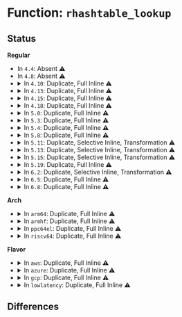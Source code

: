 # Function: <code>rhashtable_lookup</code>

## Status
<b>Regular</b>
<ul>
<li>
In <code>4.4</code>: Absent ⚠️
</li>
<li>
In <code>4.8</code>: Absent ⚠️
</li>
<li>
<details>
<summary>In <code>4.10</code>: Duplicate, Full Inline ⚠️</summary>

**Collision:** Static Duplication

**Inline:** Full

**Transformation:** False

**Instances:**

```
In security/apparmor/apparmorfs.c (ffffffff813c5212)
Location: include/linux/rhashtable.h:606
Inline: True
Inline callers:
  - security/apparmor/apparmorfs.c:aa_write_access
```
```
In net/netlink/af_netlink.c (ffffffff817e8788)
Location: include/linux/rhashtable.h:606
Inline: True
Inline callers:
  - net/netlink/af_netlink.c:__netlink_lookup
```
```
In net/ipv6/seg6_hmac.c (ffffffff818a5034)
Location: include/linux/rhashtable.h:606
Inline: True
Inline callers:
  - net/ipv6/seg6_hmac.c:seg6_hmac_info_del
  - net/ipv6/seg6_hmac.c:seg6_hmac_info_lookup
```
</details>
</li>
<li>
<details>
<summary>In <code>4.13</code>: Duplicate, Full Inline ⚠️</summary>

**Collision:** Static Duplication

**Inline:** Full

**Transformation:** False

**Instances:**

```
In security/apparmor/apparmorfs.c (ffffffff813db57f)
Location: include/linux/rhashtable.h:646
Inline: True
Inline callers:
  - security/apparmor/apparmorfs.c:aa_write_access
```
```
In net/netlink/af_netlink.c (ffffffff8180874b)
Location: include/linux/rhashtable.h:646
Inline: True
Inline callers:
  - net/netlink/af_netlink.c:__netlink_lookup
```
```
In net/ipv6/seg6_hmac.c (ffffffff818cba94)
Location: include/linux/rhashtable.h:646
Inline: True
Inline callers:
  - net/ipv6/seg6_hmac.c:seg6_hmac_info_del
  - net/ipv6/seg6_hmac.c:seg6_hmac_info_lookup
```
</details>
</li>
<li>
<details>
<summary>In <code>4.15</code>: Duplicate, Full Inline ⚠️</summary>

**Collision:** Static Duplication

**Inline:** Full

**Transformation:** False

**Instances:**

```
In ipc/util.c (ffffffff813a78ff)
Location: include/linux/rhashtable.h:646
Inline: True
Inline callers:
  - ipc/util.c:ipcget
```
```
In security/apparmor/apparmorfs.c (ffffffff8140202b)
Location: include/linux/rhashtable.h:646
Inline: True
Inline callers:
  - security/apparmor/apparmorfs.c:aa_write_access
```
```
In net/sched/act_api.c (ffffffff81882702)
Location: include/linux/rhashtable.h:646
Inline: True
Inline callers:
  - net/sched/act_api.c:tcf_action_egdev_lookup
```
```
In net/netlink/af_netlink.c (ffffffff818875cb)
Location: include/linux/rhashtable.h:646
Inline: True
Inline callers:
  - net/netlink/af_netlink.c:__netlink_lookup
```
```
In net/ipv6/seg6_hmac.c (ffffffff81950834)
Location: include/linux/rhashtable.h:646
Inline: True
Inline callers:
  - net/ipv6/seg6_hmac.c:seg6_hmac_info_del
  - net/ipv6/seg6_hmac.c:seg6_hmac_info_lookup
```
</details>
</li>
<li>
<details>
<summary>In <code>4.18</code>: Duplicate, Full Inline ⚠️</summary>

**Collision:** Static Duplication

**Inline:** Full

**Transformation:** False

**Instances:**

```
In ipc/util.c (ffffffff813d6ce2)
Location: include/linux/rhashtable.h:662
Inline: True
Inline callers:
  - ipc/util.c:ipcget
```
```
In security/apparmor/apparmorfs.c (ffffffff81432f26)
Location: include/linux/rhashtable.h:662
Inline: True
Inline callers:
  - security/apparmor/apparmorfs.c:aa_write_access
```
```
In net/core/xdp.c (ffffffff818ba88b)
Location: include/linux/rhashtable.h:662
Inline: True
Inline callers:
  - net/core/xdp.c:__xdp_return
  - net/core/xdp.c:__xdp_return
  - net/core/xdp.c:xdp_rxq_info_unreg
```
```
In net/sched/act_api.c (ffffffff818d5d52)
Location: include/linux/rhashtable.h:662
Inline: True
Inline callers:
  - net/sched/act_api.c:tcf_action_egdev_lookup
```
```
In net/netlink/af_netlink.c (ffffffff818dac9b)
Location: include/linux/rhashtable.h:662
Inline: True
Inline callers:
  - net/netlink/af_netlink.c:__netlink_lookup
```
```
In net/ipv4/inet_fragment.c (ffffffff819392f3)
Location: include/linux/rhashtable.h:662
Inline: True
```
```
In net/ipv6/seg6_hmac.c (ffffffff819a9d2f)
Location: include/linux/rhashtable.h:662
Inline: True
Inline callers:
  - net/ipv6/seg6_hmac.c:seg6_hmac_info_del
  - net/ipv6/seg6_hmac.c:seg6_hmac_info_lookup
```
</details>
</li>
<li>
<details>
<summary>In <code>5.0</code>: Duplicate, Full Inline ⚠️</summary>

**Collision:** Static Duplication

**Inline:** Full

**Transformation:** False

**Instances:**

```
In kernel/bpf/offload.c (ffffffff811df316)
Location: include/linux/rhashtable.h:530
Inline: True
Inline callers:
  - kernel/bpf/offload.c:bpf_offload_dev_netdev_unregister
  - kernel/bpf/offload.c:bpf_offload_find_netdev
```
```
In ipc/util.c (ffffffff813f12d9)
Location: include/linux/rhashtable.h:530
Inline: True
Inline callers:
  - ipc/util.c:ipcget
```
```
In security/apparmor/apparmorfs.c (ffffffff8144fbf8)
Location: include/linux/rhashtable.h:530
Inline: True
Inline callers:
  - security/apparmor/apparmorfs.c:aa_write_access
```
```
In net/core/xdp.c (ffffffff818e17bb)
Location: include/linux/rhashtable.h:530
Inline: True
Inline callers:
  - net/core/xdp.c:__xdp_return
  - net/core/xdp.c:__xdp_return
  - net/core/xdp.c:xdp_rxq_info_unreg_mem_model
```
```
In net/sched/cls_api.c (ffffffff818feff5)
Location: include/linux/rhashtable.h:530
Inline: True
Inline callers:
  - net/sched/cls_api.c:tc_indr_block_dev_lookup
```
```
In net/netlink/af_netlink.c (ffffffff8190757b)
Location: include/linux/rhashtable.h:530
Inline: True
Inline callers:
  - net/netlink/af_netlink.c:__netlink_lookup
```
```
In net/ipv4/inet_fragment.c (ffffffff81968eab)
Location: include/linux/rhashtable.h:530
Inline: True
```
```
In net/xfrm/xfrm_policy.c (ffffffff8197feb4)
Location: include/linux/rhashtable.h:530
Inline: True
Inline callers:
  - net/xfrm/xfrm_policy.c:xfrm_policy_bysel_ctx
  - net/xfrm/xfrm_policy.c:xfrm_policy_inexact_alloc_bin
```
```
In net/ipv6/seg6_hmac.c (ffffffff819e084f)
Location: include/linux/rhashtable.h:530
Inline: True
Inline callers:
  - net/ipv6/seg6_hmac.c:seg6_hmac_info_del
  - net/ipv6/seg6_hmac.c:seg6_hmac_info_lookup
```
</details>
</li>
<li>
<details>
<summary>In <code>5.3</code>: Duplicate, Full Inline ⚠️</summary>

**Collision:** Static Duplication

**Inline:** Full

**Transformation:** False

**Instances:**

```
In kernel/bpf/offload.c (ffffffff811f4cf6)
Location: include/linux/rhashtable.h:641
Inline: True
Inline callers:
  - kernel/bpf/offload.c:bpf_offload_dev_netdev_unregister
  - kernel/bpf/offload.c:bpf_offload_find_netdev
```
```
In ipc/util.c (ffffffff8141d57c)
Location: include/linux/rhashtable.h:641
Inline: True
Inline callers:
  - ipc/util.c:ipcget
```
```
In security/apparmor/apparmorfs.c (ffffffff8147ce0a)
Location: include/linux/rhashtable.h:641
Inline: True
```
```
In net/core/xdp.c (ffffffff81930010)
Location: include/linux/rhashtable.h:641
Inline: True
Inline callers:
  - net/core/xdp.c:__xdp_release_frame
  - net/core/xdp.c:__xdp_return
  - net/core/xdp.c:__xdp_return
  - net/core/xdp.c:xdp_rxq_info_unreg_mem_model
  - net/core/xdp.c:__mem_id_disconnect
```
```
In net/sched/cls_api.c (ffffffff8195f809)
Location: include/linux/rhashtable.h:641
Inline: True
Inline callers:
  - net/sched/cls_api.c:tc_indr_block_dev_lookup
```
```
In net/netlink/af_netlink.c (ffffffff8196882d)
Location: include/linux/rhashtable.h:641
Inline: True
Inline callers:
  - net/netlink/af_netlink.c:__netlink_lookup
```
```
In net/ipv4/inet_fragment.c (ffffffff819cfd86)
Location: include/linux/rhashtable.h:641
Inline: True
```
```
In net/xfrm/xfrm_policy.c (ffffffff819e9c3a)
Location: include/linux/rhashtable.h:641
Inline: True
Inline callers:
  - net/xfrm/xfrm_policy.c:xfrm_policy_bysel_ctx
  - net/xfrm/xfrm_policy.c:xfrm_policy_inexact_alloc_bin
```
```
In net/ipv6/seg6_hmac.c (ffffffff81a4f49f)
Location: include/linux/rhashtable.h:641
Inline: True
Inline callers:
  - net/ipv6/seg6_hmac.c:seg6_hmac_info_del
  - net/ipv6/seg6_hmac.c:seg6_hmac_info_lookup
```
</details>
</li>
<li>
<details>
<summary>In <code>5.4</code>: Duplicate, Full Inline ⚠️</summary>

**Collision:** Static Duplication

**Inline:** Full

**Transformation:** False

**Instances:**

```
In kernel/bpf/offload.c (ffffffff81201d06)
Location: include/linux/rhashtable.h:641
Inline: True
Inline callers:
  - kernel/bpf/offload.c:bpf_offload_dev_netdev_unregister
  - kernel/bpf/offload.c:bpf_offload_find_netdev
```
```
In ipc/util.c (ffffffff814373cc)
Location: include/linux/rhashtable.h:641
Inline: True
Inline callers:
  - ipc/util.c:ipcget
```
```
In security/apparmor/apparmorfs.c (ffffffff81496ada)
Location: include/linux/rhashtable.h:641
Inline: True
```
```
In net/core/xdp.c (ffffffff81962270)
Location: include/linux/rhashtable.h:641
Inline: True
Inline callers:
  - net/core/xdp.c:__xdp_release_frame
  - net/core/xdp.c:__xdp_return
  - net/core/xdp.c:__xdp_return
  - net/core/xdp.c:xdp_rxq_info_unreg_mem_model
  - net/core/xdp.c:mem_id_disconnect
```
```
In net/core/flow_offload.c (ffffffff81963959)
Location: include/linux/rhashtable.h:641
Inline: True
Inline callers:
  - net/core/flow_offload.c:flow_indr_block_dev_lookup
```
```
In net/netlink/af_netlink.c (ffffffff8199f2cd)
Location: include/linux/rhashtable.h:641
Inline: True
Inline callers:
  - net/netlink/af_netlink.c:__netlink_lookup
```
```
In net/ipv4/inet_fragment.c (ffffffff81a06916)
Location: include/linux/rhashtable.h:641
Inline: True
```
```
In net/xfrm/xfrm_policy.c (ffffffff81a20c8a)
Location: include/linux/rhashtable.h:641
Inline: True
Inline callers:
  - net/xfrm/xfrm_policy.c:xfrm_policy_bysel_ctx
  - net/xfrm/xfrm_policy.c:xfrm_policy_inexact_alloc_bin
```
```
In net/ipv6/seg6_hmac.c (ffffffff81a8612f)
Location: include/linux/rhashtable.h:641
Inline: True
Inline callers:
  - net/ipv6/seg6_hmac.c:seg6_hmac_info_del
  - net/ipv6/seg6_hmac.c:seg6_hmac_info_lookup
```
</details>
</li>
<li>
<details>
<summary>In <code>5.8</code>: Duplicate, Full Inline ⚠️</summary>

**Collision:** Static Duplication

**Inline:** Full

**Transformation:** False

**Instances:**

```
In kernel/bpf/offload.c (ffffffff812294a0)
Location: include/linux/rhashtable.h:634
Inline: True
Inline callers:
  - kernel/bpf/offload.c:bpf_offload_dev_netdev_unregister
  - kernel/bpf/offload.c:bpf_offload_find_netdev
```
```
In ipc/util.c (ffffffff81486661)
Location: include/linux/rhashtable.h:634
Inline: True
Inline callers:
  - ipc/util.c:ipc_findkey
```
```
In security/apparmor/apparmorfs.c (ffffffff814eecd5)
Location: include/linux/rhashtable.h:634
Inline: True
```
```
In net/core/xdp.c (ffffffff81a363af)
Location: include/linux/rhashtable.h:634
Inline: True
Inline callers:
  - net/core/xdp.c:__xdp_release_frame
  - net/core/xdp.c:__xdp_return
  - net/core/xdp.c:xdp_rxq_info_unreg_mem_model
```
```
In net/netlink/af_netlink.c (ffffffff81a786b6)
Location: include/linux/rhashtable.h:634
Inline: True
Inline callers:
  - net/netlink/af_netlink.c:__netlink_lookup
```
```
In net/ipv4/inet_fragment.c (ffffffff81af6347)
Location: include/linux/rhashtable.h:634
Inline: True
```
```
In net/xfrm/xfrm_policy.c (ffffffff81b12b13)
Location: include/linux/rhashtable.h:634
Inline: True
Inline callers:
  - net/xfrm/xfrm_policy.c:xfrm_policy_inexact_lookup_rcu
  - net/xfrm/xfrm_policy.c:xfrm_policy_inexact_alloc_bin
```
```
In net/ipv6/seg6_hmac.c (ffffffff81b81643)
Location: include/linux/rhashtable.h:634
Inline: True
Inline callers:
  - net/ipv6/seg6_hmac.c:seg6_hmac_info_del
  - net/ipv6/seg6_hmac.c:seg6_hmac_info_lookup
```
</details>
</li>
<li>
<details>
<summary>In <code>5.11</code>: Duplicate, Selective Inline, Transformation ⚠️</summary>

**Collision:** Static Duplication

**Inline:** Selective

**Transformation:** True

**Instances:**

```
In kernel/bpf/offload.c (ffffffff81231024)
Location: include/linux/rhashtable.h:634
Inline: True
Inline callers:
  - kernel/bpf/offload.c:bpf_offload_dev_netdev_unregister
  - kernel/bpf/offload.c:bpf_offload_find_netdev
```
```
In ipc/util.c (ffffffff814a3c44)
Location: include/linux/rhashtable.h:634
Inline: True
Inline callers:
  - ipc/util.c:ipc_findkey
```
```
In security/apparmor/apparmorfs.c (ffffffff8150c14a)
Location: include/linux/rhashtable.h:634
Inline: True
```
```
In net/core/xdp.c (ffffffff81a37b90)
Location: include/linux/rhashtable.h:634
Inline: True
Direct callers:
  - net/core/xdp.c:__xdp_release_frame
  - net/core/xdp.c:__xdp_return
  - net/core/xdp.c:xdp_rxq_info_unreg_mem_model
```
```
In net/netlink/af_netlink.c (ffffffff81a819d2)
Location: include/linux/rhashtable.h:634
Inline: True
Inline callers:
  - net/netlink/af_netlink.c:__netlink_lookup
```
```
In net/ipv4/inet_fragment.c (ffffffff81b031bb)
Location: include/linux/rhashtable.h:634
Inline: True
```
```
In net/xfrm/xfrm_policy.c (ffffffff81b21093)
Location: include/linux/rhashtable.h:634
Inline: True
Inline callers:
  - net/xfrm/xfrm_policy.c:xfrm_policy_inexact_lookup
  - net/xfrm/xfrm_policy.c:xfrm_policy_inexact_alloc_bin
```
```
In net/ipv6/seg6_hmac.c (ffffffff81b90e73)
Location: include/linux/rhashtable.h:634
Inline: True
Inline callers:
  - net/ipv6/seg6_hmac.c:seg6_hmac_info_del
  - net/ipv6/seg6_hmac.c:seg6_hmac_info_lookup
```
**Symbols:**

```
ffffffff81a37b90-ffffffff81a37c4b: rhashtable_lookup.constprop.0 (STB_LOCAL)
```
</details>
</li>
<li>
<details>
<summary>In <code>5.13</code>: Duplicate, Selective Inline, Transformation ⚠️</summary>

**Collision:** Static Duplication

**Inline:** Selective

**Transformation:** True

**Instances:**

```
In kernel/bpf/offload.c (ffffffff812351b4)
Location: include/linux/rhashtable.h:634
Inline: True
Inline callers:
  - kernel/bpf/offload.c:bpf_offload_dev_netdev_unregister
  - kernel/bpf/offload.c:bpf_offload_find_netdev
```
```
In ipc/util.c (ffffffff814a9c44)
Location: include/linux/rhashtable.h:634
Inline: True
Inline callers:
  - ipc/util.c:ipc_findkey
```
```
In security/apparmor/apparmorfs.c (ffffffff81512ada)
Location: include/linux/rhashtable.h:634
Inline: True
```
```
In net/core/xdp.c (ffffffff81a1ed20)
Location: include/linux/rhashtable.h:634
Inline: True
Direct callers:
  - net/core/xdp.c:__xdp_release_frame
  - net/core/xdp.c:__xdp_return
  - net/core/xdp.c:xdp_rxq_info_unreg_mem_model
```
```
In net/netlink/af_netlink.c (ffffffff81a6aad2)
Location: include/linux/rhashtable.h:634
Inline: True
Inline callers:
  - net/netlink/af_netlink.c:__netlink_lookup
```
```
In net/ipv4/inet_fragment.c (ffffffff81aee973)
Location: include/linux/rhashtable.h:634
Inline: True
```
```
In net/xfrm/xfrm_policy.c (ffffffff81b0ecc3)
Location: include/linux/rhashtable.h:634
Inline: True
Inline callers:
  - net/xfrm/xfrm_policy.c:xfrm_policy_inexact_lookup
  - net/xfrm/xfrm_policy.c:xfrm_policy_inexact_alloc_bin
```
```
In net/ipv6/seg6_hmac.c (ffffffff81b80073)
Location: include/linux/rhashtable.h:634
Inline: True
Inline callers:
  - net/ipv6/seg6_hmac.c:seg6_hmac_info_del
  - net/ipv6/seg6_hmac.c:seg6_hmac_info_lookup
```
**Symbols:**

```
ffffffff81a1ed20-ffffffff81a1edd1: rhashtable_lookup.constprop.0 (STB_LOCAL)
```
</details>
</li>
<li>
<details>
<summary>In <code>5.15</code>: Duplicate, Selective Inline, Transformation ⚠️</summary>

**Collision:** Static Duplication

**Inline:** Selective

**Transformation:** True

**Instances:**

```
In kernel/bpf/offload.c (ffffffff8126f2f6)
Location: include/linux/rhashtable.h:634
Inline: True
Inline callers:
  - kernel/bpf/offload.c:bpf_offload_dev_netdev_unregister
  - kernel/bpf/offload.c:bpf_offload_find_netdev
```
```
In ipc/util.c (ffffffff815020f4)
Location: include/linux/rhashtable.h:634
Inline: True
Inline callers:
  - ipc/util.c:ipc_findkey
```
```
In security/apparmor/apparmorfs.c (ffffffff815706da)
Location: include/linux/rhashtable.h:634
Inline: True
```
```
In net/core/xdp.c (ffffffff81ad2dc0)
Location: include/linux/rhashtable.h:634
Inline: True
Direct callers:
  - net/core/xdp.c:__xdp_release_frame
  - net/core/xdp.c:__xdp_return
```
```
In net/netlink/af_netlink.c (ffffffff81b240d2)
Location: include/linux/rhashtable.h:634
Inline: True
Inline callers:
  - net/netlink/af_netlink.c:__netlink_lookup
```
```
In net/ipv4/inet_fragment.c (ffffffff81baed43)
Location: include/linux/rhashtable.h:634
Inline: True
```
```
In net/xfrm/xfrm_policy.c (ffffffff81bd20c3)
Location: include/linux/rhashtable.h:634
Inline: True
Inline callers:
  - net/xfrm/xfrm_policy.c:xfrm_policy_inexact_lookup
  - net/xfrm/xfrm_policy.c:xfrm_policy_inexact_alloc_bin
```
```
In net/ipv6/ioam6.c (ffffffff81c3a795)
Location: include/linux/rhashtable.h:634
Inline: True
Inline callers:
  - net/ipv6/ioam6.c:ioam6_namespace
  - net/ipv6/ioam6.c:ioam6_genl_ns_set_schema
  - net/ipv6/ioam6.c:ioam6_genl_delsc
  - net/ipv6/ioam6.c:ioam6_genl_delns
```
```
In net/ipv6/seg6_hmac.c (ffffffff81c4b923)
Location: include/linux/rhashtable.h:634
Inline: True
Inline callers:
  - net/ipv6/seg6_hmac.c:seg6_hmac_info_del
  - net/ipv6/seg6_hmac.c:seg6_hmac_info_lookup
```
**Symbols:**

```
ffffffff81ad2dc0-ffffffff81ad2e71: rhashtable_lookup.constprop.0 (STB_LOCAL)
```
</details>
</li>
<li>
<details>
<summary>In <code>5.19</code>: Duplicate, Full Inline ⚠️</summary>

**Collision:** Static Duplication

**Inline:** Full

**Transformation:** False

**Instances:**

```
In kernel/bpf/offload.c (ffffffff812be5ac)
Location: include/linux/rhashtable.h:634
Inline: True
Inline callers:
  - kernel/bpf/offload.c:bpf_offload_dev_netdev_unregister
  - kernel/bpf/offload.c:bpf_offload_find_netdev
```
```
In ipc/util.c (ffffffff81593719)
Location: include/linux/rhashtable.h:634
Inline: True
Inline callers:
  - ipc/util.c:ipc_findkey
```
```
In security/apparmor/apparmorfs.c (ffffffff8160c553)
Location: include/linux/rhashtable.h:634
Inline: True
```
```
In net/core/xdp.c (ffffffff81c510e9)
Location: include/linux/rhashtable.h:634
Inline: True
Inline callers:
  - net/core/xdp.c:__xdp_release_frame
  - net/core/xdp.c:__xdp_return
  - net/core/xdp.c:xdp_unreg_mem_model
```
```
In net/netlink/af_netlink.c (ffffffff81cac6f4)
Location: include/linux/rhashtable.h:634
Inline: True
```
```
In net/ipv4/inet_fragment.c (ffffffff81d42096)
Location: include/linux/rhashtable.h:634
Inline: True
Inline callers:
  - net/ipv4/inet_fragment.c:inet_frag_find
```
```
In net/xfrm/xfrm_policy.c (ffffffff81d6866d)
Location: include/linux/rhashtable.h:634
Inline: True
Inline callers:
  - net/xfrm/xfrm_policy.c:xfrm_policy_bysel_ctx
  - net/xfrm/xfrm_policy.c:xfrm_policy_inexact_alloc_bin
```
```
In net/ipv6/ioam6.c (ffffffff81dd863a)
Location: include/linux/rhashtable.h:634
Inline: True
Inline callers:
  - net/ipv6/ioam6.c:ioam6_namespace
  - net/ipv6/ioam6.c:ioam6_genl_ns_set_schema
  - net/ipv6/ioam6.c:ioam6_genl_ns_set_schema
  - net/ipv6/ioam6.c:ioam6_genl_delsc
  - net/ipv6/ioam6.c:ioam6_genl_addsc
  - net/ipv6/ioam6.c:ioam6_genl_delns
  - net/ipv6/ioam6.c:ioam6_genl_addns
```
```
In net/ipv6/seg6_hmac.c (ffffffff81deb30b)
Location: include/linux/rhashtable.h:634
Inline: True
Inline callers:
  - net/ipv6/seg6_hmac.c:seg6_hmac_info_del
  - net/ipv6/seg6_hmac.c:seg6_hmac_info_lookup
```
</details>
</li>
<li>
<details>
<summary>In <code>6.2</code>: Duplicate, Selective Inline, Transformation ⚠️</summary>

**Collision:** Static Duplication

**Inline:** Selective

**Transformation:** True

**Instances:**

```
In kernel/bpf/offload.c (ffffffff813218eb)
Location: include/linux/rhashtable.h:642
Inline: True
Inline callers:
  - kernel/bpf/offload.c:bpf_offload_dev_netdev_unregister
  - kernel/bpf/offload.c:bpf_offload_find_netdev
```
```
In ipc/util.c (ffffffff8163c169)
Location: include/linux/rhashtable.h:642
Inline: True
Inline callers:
  - ipc/util.c:ipc_findkey
```
```
In security/apparmor/apparmorfs.c (ffffffff816bec38)
Location: include/linux/rhashtable.h:642
Inline: True
```
```
In net/core/xdp.c (ffffffff81e05d90)
Location: include/linux/rhashtable.h:642
Inline: True
Direct callers:
  - net/core/xdp.c:__xdp_release_frame
  - net/core/xdp.c:xdp_unreg_mem_model
```
```
In net/netlink/af_netlink.c (ffffffff81e6a2f4)
Location: include/linux/rhashtable.h:642
Inline: True
```
```
In net/ipv4/inet_fragment.c (ffffffff81f0aed6)
Location: include/linux/rhashtable.h:642
Inline: True
Inline callers:
  - net/ipv4/inet_fragment.c:inet_frag_find
```
```
In net/xfrm/xfrm_policy.c (ffffffff81f3370d)
Location: include/linux/rhashtable.h:642
Inline: True
Inline callers:
  - net/xfrm/xfrm_policy.c:xfrm_policy_bysel_ctx
  - net/xfrm/xfrm_policy.c:xfrm_policy_inexact_alloc_bin
```
```
In net/ipv6/ioam6.c (ffffffff81faa04a)
Location: include/linux/rhashtable.h:642
Inline: True
Inline callers:
  - net/ipv6/ioam6.c:ioam6_namespace
  - net/ipv6/ioam6.c:ioam6_genl_ns_set_schema
  - net/ipv6/ioam6.c:ioam6_genl_ns_set_schema
  - net/ipv6/ioam6.c:ioam6_genl_delsc
  - net/ipv6/ioam6.c:ioam6_genl_addsc
  - net/ipv6/ioam6.c:ioam6_genl_delns
  - net/ipv6/ioam6.c:ioam6_genl_addns
```
```
In net/ipv6/seg6_hmac.c (ffffffff81fbeefb)
Location: include/linux/rhashtable.h:642
Inline: True
Inline callers:
  - net/ipv6/seg6_hmac.c:seg6_hmac_info_del
  - net/ipv6/seg6_hmac.c:seg6_hmac_info_lookup
```
**Symbols:**

```
ffffffff81e05d90-ffffffff81e05e62: rhashtable_lookup.constprop.0 (STB_LOCAL)
```
</details>
</li>
<li>
<details>
<summary>In <code>6.5</code>: Duplicate, Full Inline ⚠️</summary>

**Collision:** Static Duplication

**Inline:** Full

**Transformation:** False

**Instances:**

```
In kernel/bpf/offload.c (ffffffff813519af)
Location: include/linux/rhashtable.h:642
Inline: True
Inline callers:
  - kernel/bpf/offload.c:__bpf_offload_dev_netdev_unregister
  - kernel/bpf/offload.c:bpf_offload_find_netdev
```
```
In ipc/util.c (ffffffff81674701)
Location: include/linux/rhashtable.h:642
Inline: True
Inline callers:
  - ipc/util.c:ipc_findkey
```
```
In security/apparmor/apparmorfs.c (ffffffff816f76fc)
Location: include/linux/rhashtable.h:642
Inline: True
```
```
In net/core/xdp.c (ffffffff81e78ab4)
Location: include/linux/rhashtable.h:642
Inline: True
Inline callers:
  - net/core/xdp.c:xdp_unreg_mem_model
```
```
In net/netlink/af_netlink.c (ffffffff81ec62c4)
Location: include/linux/rhashtable.h:642
Inline: True
```
```
In net/ipv4/inet_fragment.c (ffffffff81f6aa16)
Location: include/linux/rhashtable.h:642
Inline: True
Inline callers:
  - net/ipv4/inet_fragment.c:inet_frag_find
```
```
In net/xfrm/xfrm_policy.c (ffffffff81f92a8d)
Location: include/linux/rhashtable.h:642
Inline: True
Inline callers:
  - net/xfrm/xfrm_policy.c:xfrm_policy_bysel_ctx
  - net/xfrm/xfrm_policy.c:xfrm_policy_inexact_alloc_bin
```
```
In net/ipv6/ioam6.c (ffffffff8200a990)
Location: include/linux/rhashtable.h:642
Inline: True
Inline callers:
  - net/ipv6/ioam6.c:ioam6_namespace
  - net/ipv6/ioam6.c:ioam6_genl_ns_set_schema
  - net/ipv6/ioam6.c:ioam6_genl_ns_set_schema
  - net/ipv6/ioam6.c:ioam6_genl_delsc
  - net/ipv6/ioam6.c:ioam6_genl_addsc
  - net/ipv6/ioam6.c:ioam6_genl_delns
  - net/ipv6/ioam6.c:ioam6_genl_addns
```
```
In net/ipv6/seg6_hmac.c (ffffffff8201fb1d)
Location: include/linux/rhashtable.h:642
Inline: True
Inline callers:
  - net/ipv6/seg6_hmac.c:seg6_hmac_info_del
  - net/ipv6/seg6_hmac.c:seg6_hmac_info_lookup
```
```
In net/handshake/request.c (ffffffff820935cf)
Location: include/linux/rhashtable.h:642
Inline: True
Inline callers:
  - net/handshake/request.c:handshake_req_hash_lookup
```
</details>
</li>
<li>
<details>
<summary>In <code>6.8</code>: Duplicate, Full Inline ⚠️</summary>

**Collision:** Static Duplication

**Inline:** Full

**Transformation:** False

**Instances:**

```
In kernel/bpf/offload.c (ffffffff81378e8f)
Location: include/linux/rhashtable.h:642
Inline: True
Inline callers:
  - kernel/bpf/offload.c:__bpf_offload_dev_netdev_unregister
  - kernel/bpf/offload.c:bpf_offload_find_netdev
```
```
In ipc/util.c (ffffffff816b0ac1)
Location: include/linux/rhashtable.h:642
Inline: True
Inline callers:
  - ipc/util.c:ipc_findkey
```
```
In security/apparmor/apparmorfs.c (ffffffff8173446f)
Location: include/linux/rhashtable.h:642
Inline: True
```
```
In net/core/xdp.c (ffffffff81f38984)
Location: include/linux/rhashtable.h:642
Inline: True
Inline callers:
  - net/core/xdp.c:xdp_unreg_mem_model
```
```
In net/netlink/af_netlink.c (ffffffff81f89534)
Location: include/linux/rhashtable.h:642
Inline: True
```
```
In net/ipv4/inet_fragment.c (ffffffff820310c6)
Location: include/linux/rhashtable.h:642
Inline: True
Inline callers:
  - net/ipv4/inet_fragment.c:inet_frag_find
```
```
In net/xfrm/xfrm_policy.c (ffffffff8205d0f6)
Location: include/linux/rhashtable.h:642
Inline: True
Inline callers:
  - net/xfrm/xfrm_policy.c:xfrm_policy_inexact_lookup
  - net/xfrm/xfrm_policy.c:xfrm_policy_inexact_alloc_bin
```
```
In net/ipv6/ioam6.c (ffffffff820d9960)
Location: include/linux/rhashtable.h:642
Inline: True
Inline callers:
  - net/ipv6/ioam6.c:ioam6_namespace
  - net/ipv6/ioam6.c:ioam6_genl_ns_set_schema
  - net/ipv6/ioam6.c:ioam6_genl_ns_set_schema
  - net/ipv6/ioam6.c:ioam6_genl_delsc
  - net/ipv6/ioam6.c:ioam6_genl_addsc
  - net/ipv6/ioam6.c:ioam6_genl_delns
  - net/ipv6/ioam6.c:ioam6_genl_addns
```
```
In net/ipv6/seg6_hmac.c (ffffffff820eec4d)
Location: include/linux/rhashtable.h:642
Inline: True
Inline callers:
  - net/ipv6/seg6_hmac.c:seg6_hmac_info_del
  - net/ipv6/seg6_hmac.c:seg6_hmac_info_lookup
```
```
In net/handshake/request.c (ffffffff82169e7f)
Location: include/linux/rhashtable.h:642
Inline: True
Inline callers:
  - net/handshake/request.c:handshake_req_hash_lookup
```
</details>
</li>
</ul>
<b>Arch</b>
<ul>
<li>
<details>
<summary>In <code>arm64</code>: Duplicate, Full Inline ⚠️</summary>

**Collision:** Static Duplication

**Inline:** Full

**Transformation:** False

**Instances:**

```
In kernel/bpf/offload.c (ffff80001028a118)
Location: include/linux/rhashtable.h:641
Inline: True
Inline callers:
  - kernel/bpf/offload.c:bpf_offload_dev_netdev_unregister
  - kernel/bpf/offload.c:bpf_offload_find_netdev
```
```
In ipc/util.c (ffff80001051dbd0)
Location: include/linux/rhashtable.h:641
Inline: True
Inline callers:
  - ipc/util.c:ipcget
```
```
In security/apparmor/apparmorfs.c (ffff80001058ccf4)
Location: include/linux/rhashtable.h:641
Inline: True
```
```
In net/core/xdp.c (ffff800010c06544)
Location: include/linux/rhashtable.h:641
Inline: True
Inline callers:
  - net/core/xdp.c:__xdp_release_frame
  - net/core/xdp.c:__xdp_return
  - net/core/xdp.c:__xdp_return
  - net/core/xdp.c:xdp_rxq_info_unreg_mem_model
  - net/core/xdp.c:mem_id_disconnect
```
```
In net/core/flow_offload.c (ffff800010c07ec0)
Location: include/linux/rhashtable.h:641
Inline: True
Inline callers:
  - net/core/flow_offload.c:flow_indr_block_dev_lookup
```
```
In net/netlink/af_netlink.c (ffff800010c4cdfc)
Location: include/linux/rhashtable.h:641
Inline: True
Inline callers:
  - net/netlink/af_netlink.c:__netlink_lookup
```
```
In net/ipv4/inet_fragment.c (ffff800010cbf7b4)
Location: include/linux/rhashtable.h:641
Inline: True
```
```
In net/xfrm/xfrm_policy.c (ffff800010cde6a0)
Location: include/linux/rhashtable.h:641
Inline: True
Inline callers:
  - net/xfrm/xfrm_policy.c:xfrm_policy_bysel_ctx
  - net/xfrm/xfrm_policy.c:xfrm_policy_inexact_alloc_bin
```
```
In net/ipv6/seg6_hmac.c (ffff800010d51da8)
Location: include/linux/rhashtable.h:641
Inline: True
Inline callers:
  - net/ipv6/seg6_hmac.c:seg6_hmac_info_del
  - net/ipv6/seg6_hmac.c:seg6_hmac_info_lookup
```
</details>
</li>
<li>
<details>
<summary>In <code>armhf</code>: Duplicate, Full Inline ⚠️</summary>

**Collision:** Static Duplication

**Inline:** Full

**Transformation:** False

**Instances:**

```
In kernel/bpf/offload.c (c04b9730)
Location: include/linux/rhashtable.h:641
Inline: True
Inline callers:
  - kernel/bpf/offload.c:bpf_offload_dev_netdev_unregister
  - kernel/bpf/offload.c:bpf_offload_find_netdev
```
```
In ipc/util.c (c06da064)
Location: include/linux/rhashtable.h:641
Inline: True
Inline callers:
  - ipc/util.c:ipcget
```
```
In security/apparmor/apparmorfs.c (c073d9e0)
Location: include/linux/rhashtable.h:641
Inline: True
```
```
In net/core/xdp.c (c0d1f5f0)
Location: include/linux/rhashtable.h:641
Inline: True
Inline callers:
  - net/core/xdp.c:__xdp_release_frame
  - net/core/xdp.c:__xdp_return
  - net/core/xdp.c:__xdp_return
  - net/core/xdp.c:xdp_rxq_info_unreg_mem_model
  - net/core/xdp.c:mem_id_disconnect
```
```
In net/core/flow_offload.c (c0d20d9c)
Location: include/linux/rhashtable.h:641
Inline: True
Inline callers:
  - net/core/flow_offload.c:flow_indr_block_call
  - net/core/flow_offload.c:__flow_indr_block_cb_unregister
  - net/core/flow_offload.c:__flow_indr_block_cb_register
```
```
In net/netlink/af_netlink.c (c0d5dfbc)
Location: include/linux/rhashtable.h:641
Inline: True
Inline callers:
  - net/netlink/af_netlink.c:netlink_autobind
  - net/netlink/af_netlink.c:netlink_lookup
```
```
In net/ipv4/inet_fragment.c (c0dcb18c)
Location: include/linux/rhashtable.h:641
Inline: True
```
```
In net/xfrm/xfrm_policy.c (c0de6ae8)
Location: include/linux/rhashtable.h:641
Inline: True
Inline callers:
  - net/xfrm/xfrm_policy.c:xfrm_policy_inexact_lookup_rcu
  - net/xfrm/xfrm_policy.c:xfrm_policy_inexact_alloc_bin
```
```
In net/ipv6/seg6_hmac.c (c0e52a90)
Location: include/linux/rhashtable.h:641
Inline: True
```
</details>
</li>
<li>
<details>
<summary>In <code>ppc64el</code>: Duplicate, Full Inline ⚠️</summary>

**Collision:** Static Duplication

**Inline:** Full

**Transformation:** False

**Instances:**

```
In kernel/bpf/offload.c (c0000000003354b0)
Location: include/linux/rhashtable.h:641
Inline: True
Inline callers:
  - kernel/bpf/offload.c:bpf_offload_dev_netdev_unregister
  - kernel/bpf/offload.c:bpf_offload_find_netdev
```
```
In ipc/util.c (c000000000666f9c)
Location: include/linux/rhashtable.h:641
Inline: True
Inline callers:
  - ipc/util.c:ipcget
```
```
In security/apparmor/apparmorfs.c (c0000000006fed20)
Location: include/linux/rhashtable.h:641
Inline: True
```
```
In net/core/xdp.c (c000000000cf0a00)
Location: include/linux/rhashtable.h:641
Inline: True
Inline callers:
  - net/core/xdp.c:__xdp_release_frame
  - net/core/xdp.c:__xdp_return
  - net/core/xdp.c:__xdp_return
  - net/core/xdp.c:xdp_rxq_info_unreg_mem_model
  - net/core/xdp.c:mem_id_disconnect
```
```
In net/core/flow_offload.c (c000000000cf22a8)
Location: include/linux/rhashtable.h:641
Inline: True
Inline callers:
  - net/core/flow_offload.c:flow_indr_block_dev_lookup
```
```
In net/netlink/af_netlink.c (c000000000d4bbd8)
Location: include/linux/rhashtable.h:641
Inline: True
Inline callers:
  - net/netlink/af_netlink.c:__netlink_lookup
```
```
In net/ipv4/inet_fragment.c (c000000000dda544)
Location: include/linux/rhashtable.h:641
Inline: True
```
```
In net/xfrm/xfrm_policy.c (c000000000dfe898)
Location: include/linux/rhashtable.h:641
Inline: True
Inline callers:
  - net/xfrm/xfrm_policy.c:xfrm_policy_bysel_ctx
  - net/xfrm/xfrm_policy.c:xfrm_policy_inexact_alloc_bin
```
```
In net/ipv6/seg6_hmac.c (c000000000e8a958)
Location: include/linux/rhashtable.h:641
Inline: True
Inline callers:
  - net/ipv6/seg6_hmac.c:seg6_hmac_info_del
  - net/ipv6/seg6_hmac.c:seg6_hmac_info_lookup
```
</details>
</li>
<li>
<details>
<summary>In <code>riscv64</code>: Duplicate, Full Inline ⚠️</summary>

**Collision:** Static Duplication

**Inline:** Full

**Transformation:** False

**Instances:**

```
In kernel/bpf/offload.c (ffffffe0001be278)
Location: include/linux/rhashtable.h:641
Inline: True
Inline callers:
  - kernel/bpf/offload.c:bpf_offload_dev_netdev_unregister
  - kernel/bpf/offload.c:bpf_offload_find_netdev
```
```
In ipc/util.c (ffffffe0003853e2)
Location: include/linux/rhashtable.h:641
Inline: True
Inline callers:
  - ipc/util.c:ipcget
```
```
In security/apparmor/apparmorfs.c (ffffffe0003dafde)
Location: include/linux/rhashtable.h:641
Inline: True
```
```
In net/core/xdp.c (ffffffe000784ae0)
Location: include/linux/rhashtable.h:641
Inline: True
Inline callers:
  - net/core/xdp.c:__xdp_release_frame
  - net/core/xdp.c:__xdp_return
  - net/core/xdp.c:__xdp_return
  - net/core/xdp.c:xdp_rxq_info_unreg_mem_model
  - net/core/xdp.c:mem_id_disconnect
```
```
In net/core/flow_offload.c (ffffffe000785f60)
Location: include/linux/rhashtable.h:641
Inline: True
Inline callers:
  - net/core/flow_offload.c:flow_indr_block_dev_lookup
```
```
In net/netlink/af_netlink.c (ffffffe0007b9cda)
Location: include/linux/rhashtable.h:641
Inline: True
Inline callers:
  - net/netlink/af_netlink.c:__netlink_lookup
```
```
In net/ipv4/inet_fragment.c (ffffffe00081548c)
Location: include/linux/rhashtable.h:641
Inline: True
```
```
In net/xfrm/xfrm_policy.c (ffffffe00082dbcc)
Location: include/linux/rhashtable.h:641
Inline: True
Inline callers:
  - net/xfrm/xfrm_policy.c:xfrm_policy_bysel_ctx
  - net/xfrm/xfrm_policy.c:xfrm_policy_inexact_alloc_bin
```
```
In net/ipv6/seg6_hmac.c (ffffffe00088a488)
Location: include/linux/rhashtable.h:641
Inline: True
Inline callers:
  - net/ipv6/seg6_hmac.c:seg6_hmac_info_del
  - net/ipv6/seg6_hmac.c:seg6_hmac_info_lookup
```
</details>
</li>
</ul>
<b>Flavor</b>
<ul>
<li>
<details>
<summary>In <code>aws</code>: Duplicate, Full Inline ⚠️</summary>

**Collision:** Static Duplication

**Inline:** Full

**Transformation:** False

**Instances:**

```
In kernel/bpf/offload.c (ffffffff811fa326)
Location: include/linux/rhashtable.h:641
Inline: True
Inline callers:
  - kernel/bpf/offload.c:bpf_offload_dev_netdev_unregister
  - kernel/bpf/offload.c:bpf_offload_find_netdev
```
```
In ipc/util.c (ffffffff8142f9ac)
Location: include/linux/rhashtable.h:641
Inline: True
Inline callers:
  - ipc/util.c:ipcget
```
```
In security/apparmor/apparmorfs.c (ffffffff8148f0ba)
Location: include/linux/rhashtable.h:641
Inline: True
```
```
In net/core/xdp.c (ffffffff81902240)
Location: include/linux/rhashtable.h:641
Inline: True
Inline callers:
  - net/core/xdp.c:__xdp_release_frame
  - net/core/xdp.c:__xdp_return
  - net/core/xdp.c:__xdp_return
  - net/core/xdp.c:xdp_rxq_info_unreg_mem_model
  - net/core/xdp.c:mem_id_disconnect
```
```
In net/core/flow_offload.c (ffffffff81903929)
Location: include/linux/rhashtable.h:641
Inline: True
Inline callers:
  - net/core/flow_offload.c:flow_indr_block_dev_lookup
```
```
In net/netlink/af_netlink.c (ffffffff8193f13d)
Location: include/linux/rhashtable.h:641
Inline: True
Inline callers:
  - net/netlink/af_netlink.c:__netlink_lookup
```
```
In net/ipv4/inet_fragment.c (ffffffff819a66b6)
Location: include/linux/rhashtable.h:641
Inline: True
```
```
In net/xfrm/xfrm_policy.c (ffffffff819c031a)
Location: include/linux/rhashtable.h:641
Inline: True
Inline callers:
  - net/xfrm/xfrm_policy.c:xfrm_policy_bysel_ctx
  - net/xfrm/xfrm_policy.c:xfrm_policy_inexact_alloc_bin
```
```
In net/ipv6/seg6_hmac.c (ffffffff81a257bf)
Location: include/linux/rhashtable.h:641
Inline: True
Inline callers:
  - net/ipv6/seg6_hmac.c:seg6_hmac_info_del
  - net/ipv6/seg6_hmac.c:seg6_hmac_info_lookup
```
</details>
</li>
<li>
<details>
<summary>In <code>azure</code>: Duplicate, Full Inline ⚠️</summary>

**Collision:** Static Duplication

**Inline:** Full

**Transformation:** False

**Instances:**

```
In kernel/bpf/offload.c (ffffffff811ed076)
Location: include/linux/rhashtable.h:641
Inline: True
Inline callers:
  - kernel/bpf/offload.c:bpf_offload_dev_netdev_unregister
  - kernel/bpf/offload.c:bpf_offload_find_netdev
```
```
In ipc/util.c (ffffffff8142042c)
Location: include/linux/rhashtable.h:641
Inline: True
Inline callers:
  - ipc/util.c:ipcget
```
```
In security/apparmor/apparmorfs.c (ffffffff8147fada)
Location: include/linux/rhashtable.h:641
Inline: True
```
```
In net/core/xdp.c (ffffffff818bc070)
Location: include/linux/rhashtable.h:641
Inline: True
Inline callers:
  - net/core/xdp.c:__xdp_release_frame
  - net/core/xdp.c:__xdp_return
  - net/core/xdp.c:__xdp_return
  - net/core/xdp.c:xdp_rxq_info_unreg_mem_model
  - net/core/xdp.c:mem_id_disconnect
```
```
In net/core/flow_offload.c (ffffffff818bd759)
Location: include/linux/rhashtable.h:641
Inline: True
Inline callers:
  - net/core/flow_offload.c:flow_indr_block_dev_lookup
```
```
In net/netlink/af_netlink.c (ffffffff818f8c3d)
Location: include/linux/rhashtable.h:641
Inline: True
Inline callers:
  - net/netlink/af_netlink.c:__netlink_lookup
```
```
In net/ipv4/inet_fragment.c (ffffffff81960176)
Location: include/linux/rhashtable.h:641
Inline: True
```
```
In net/xfrm/xfrm_policy.c (ffffffff8197d10a)
Location: include/linux/rhashtable.h:641
Inline: True
Inline callers:
  - net/xfrm/xfrm_policy.c:xfrm_policy_bysel_ctx
  - net/xfrm/xfrm_policy.c:xfrm_policy_inexact_alloc_bin
```
```
In net/ipv6/seg6_hmac.c (ffffffff819e257f)
Location: include/linux/rhashtable.h:641
Inline: True
Inline callers:
  - net/ipv6/seg6_hmac.c:seg6_hmac_info_del
  - net/ipv6/seg6_hmac.c:seg6_hmac_info_lookup
```
</details>
</li>
<li>
<details>
<summary>In <code>gcp</code>: Duplicate, Full Inline ⚠️</summary>

**Collision:** Static Duplication

**Inline:** Full

**Transformation:** False

**Instances:**

```
In kernel/bpf/offload.c (ffffffff811f80f6)
Location: include/linux/rhashtable.h:641
Inline: True
Inline callers:
  - kernel/bpf/offload.c:bpf_offload_dev_netdev_unregister
  - kernel/bpf/offload.c:bpf_offload_find_netdev
```
```
In ipc/util.c (ffffffff8142bb4c)
Location: include/linux/rhashtable.h:641
Inline: True
Inline callers:
  - ipc/util.c:ipcget
```
```
In security/apparmor/apparmorfs.c (ffffffff8148b15a)
Location: include/linux/rhashtable.h:641
Inline: True
```
```
In net/core/xdp.c (ffffffff81953270)
Location: include/linux/rhashtable.h:641
Inline: True
Inline callers:
  - net/core/xdp.c:__xdp_release_frame
  - net/core/xdp.c:__xdp_return
  - net/core/xdp.c:__xdp_return
  - net/core/xdp.c:xdp_rxq_info_unreg_mem_model
  - net/core/xdp.c:mem_id_disconnect
```
```
In net/core/flow_offload.c (ffffffff81954959)
Location: include/linux/rhashtable.h:641
Inline: True
Inline callers:
  - net/core/flow_offload.c:flow_indr_block_dev_lookup
```
```
In net/netlink/af_netlink.c (ffffffff819902cd)
Location: include/linux/rhashtable.h:641
Inline: True
Inline callers:
  - net/netlink/af_netlink.c:__netlink_lookup
```
```
In net/ipv4/inet_fragment.c (ffffffff81a10f56)
Location: include/linux/rhashtable.h:641
Inline: True
```
```
In net/xfrm/xfrm_policy.c (ffffffff81a2ad9a)
Location: include/linux/rhashtable.h:641
Inline: True
Inline callers:
  - net/xfrm/xfrm_policy.c:xfrm_policy_bysel_ctx
  - net/xfrm/xfrm_policy.c:xfrm_policy_inexact_alloc_bin
```
```
In net/ipv6/seg6_hmac.c (ffffffff81a9023f)
Location: include/linux/rhashtable.h:641
Inline: True
Inline callers:
  - net/ipv6/seg6_hmac.c:seg6_hmac_info_del
  - net/ipv6/seg6_hmac.c:seg6_hmac_info_lookup
```
</details>
</li>
<li>
<details>
<summary>In <code>lowlatency</code>: Duplicate, Full Inline ⚠️</summary>

**Collision:** Static Duplication

**Inline:** Full

**Transformation:** False

**Instances:**

```
In kernel/bpf/offload.c (ffffffff8120644b)
Location: include/linux/rhashtable.h:641
Inline: True
Inline callers:
  - kernel/bpf/offload.c:bpf_offload_dev_netdev_unregister
  - kernel/bpf/offload.c:bpf_map_offload_map_alloc
  - kernel/bpf/offload.c:bpf_prog_offload_init
```
```
In ipc/util.c (ffffffff81442b66)
Location: include/linux/rhashtable.h:641
Inline: True
Inline callers:
  - ipc/util.c:ipcget
```
```
In security/apparmor/apparmorfs.c (ffffffff814a3052)
Location: include/linux/rhashtable.h:641
Inline: True
```
```
In net/core/xdp.c (ffffffff81974d7c)
Location: include/linux/rhashtable.h:641
Inline: True
Inline callers:
  - net/core/xdp.c:__xdp_release_frame
  - net/core/xdp.c:__xdp_return
  - net/core/xdp.c:__xdp_return
  - net/core/xdp.c:xdp_rxq_info_unreg_mem_model
  - net/core/xdp.c:xdp_rxq_info_unreg_mem_model
```
```
In net/core/flow_offload.c (ffffffff81976614)
Location: include/linux/rhashtable.h:641
Inline: True
Inline callers:
  - net/core/flow_offload.c:flow_indr_block_call
  - net/core/flow_offload.c:__flow_indr_block_cb_unregister
  - net/core/flow_offload.c:__flow_indr_block_cb_register
```
```
In net/netlink/af_netlink.c (ffffffff819b2bbd)
Location: include/linux/rhashtable.h:641
Inline: True
Inline callers:
  - net/netlink/af_netlink.c:netlink_lookup
```
```
In net/ipv4/inet_fragment.c (ffffffff81a1b8bb)
Location: include/linux/rhashtable.h:641
Inline: True
```
```
In net/xfrm/xfrm_policy.c (ffffffff81a363bf)
Location: include/linux/rhashtable.h:641
Inline: True
Inline callers:
  - net/xfrm/xfrm_policy.c:xfrm_policy_bysel_ctx
  - net/xfrm/xfrm_policy.c:xfrm_policy_inexact_alloc_bin
```
```
In net/ipv6/seg6_hmac.c (ffffffff81a9d4b8)
Location: include/linux/rhashtable.h:641
Inline: True
Inline callers:
  - net/ipv6/seg6_hmac.c:seg6_push_hmac
  - net/ipv6/seg6_hmac.c:seg6_hmac_info_del
  - net/ipv6/seg6_hmac.c:seg6_hmac_validate_skb
```
</details>
</li>
</ul>

## Differences

